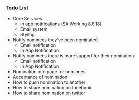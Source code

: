 ### Todo List

- Core Services
  - In app notifications (SA Working 8.8.18)
  - Email system
  - Styling
- Notify nominees they've been nominated
  - Email notification
  - In App Notification
- Notify nominees there is more support for their nomination
  - Email notification
  - In App Notification
- Nomination info page for nominees
- Acceptance of nomination
- How to push nomination to another
- How to share nomination on facebook
- How to share nomination on twitter
